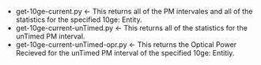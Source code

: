 

* get-10ge-current.py <- This returns all of the PM intervales and all of the statistics for the specified 10ge: Entity. 
* get-10ge-current-unTimed.py <- This returns all of the statistics for the unTimed PM interval. 
* get-10ge-current-unTimed-opr.py <- This returns the Optical Power Recieved for the unTimed PM interval of the specified 10ge: 	Entitiy. 